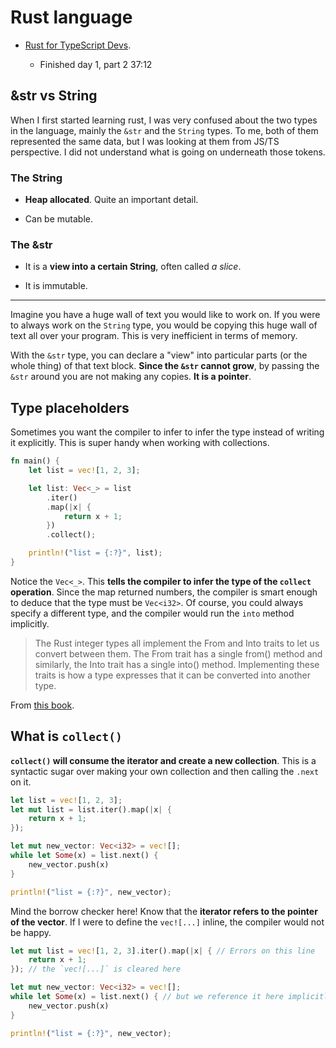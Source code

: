 # Rust language

- [Rust for TypeScript Devs](https://frontendmasters.com/workshops/rust-typescript-devs/).

  - Finished day 1, part 2 37:12

## &str vs String

When I first started learning rust, I was very confused about the two types in the language, mainly the `&str` and the `String` types. To me, both of them represented the same data, but I was looking at them from JS/TS perspective. I did not understand what is going on underneath those tokens.

### The String

- **Heap allocated**. Quite an important detail.

- Can be mutable.

### The &str

- It is a **view into a certain String**, often called _a slice_.

- It is immutable.

---

Imagine you have a huge wall of text you would like to work on. If you were to always work on the `String` type, you would be copying this huge wall of text all over your program. This is very inefficient in terms of memory.

With the `&str` type, you can declare a "view" into particular parts (or the whole thing) of that text block. **Since the `&str` cannot grow**, by passing the `&str` around you are not making any copies. **It is a pointer**.

## Type placeholders

Sometimes you want the compiler to infer to infer the type instead of writing it explicitly. This is super handy when working with collections.

```rust
fn main() {
    let list = vec![1, 2, 3];

    let list: Vec<_> = list
        .iter()
        .map(|x| {
            return x + 1;
        })
        .collect();

    println!("list = {:?}", list);
}
```

Notice the `Vec<_>`. This **tells the compiler to infer the type of the `collect` operation**. Since the map returned numbers, the compiler is smart enough to deduce that the type must be `Vec<i32>`. Of course, you could always specify a different type, and the compiler would run the `into` method implicitly.

> The Rust integer types all implement the From<T> and Into<T> traits to let us convert between them. The From<T> trait has a single from() method and similarly, the Into<T> trait has a single into() method. Implementing these traits is how a type expresses that it can be converted into another type.

From [this book](https://google.github.io/comprehensive-rust/exercises/day-1/implicit-conversions.html).

## What is `collect()`

**`collect()` will consume the iterator and create a new collection**. This is a syntactic sugar over making your own collection and then calling the `.next` on it.

```rust
let list = vec![1, 2, 3];
let mut list = list.iter().map(|x| {
    return x + 1;
});

let mut new_vector: Vec<i32> = vec![];
while let Some(x) = list.next() {
    new_vector.push(x)
}

println!("list = {:?}", new_vector);
```

Mind the borrow checker here! Know that the **iterator refers to the pointer of the vector**. If I were to define the `vec![...]` inline, the compiler would not be happy.

```rust
let mut list = vec![1, 2, 3].iter().map(|x| { // Errors on this line
    return x + 1;
}); // the `vec![...]` is cleared here

let mut new_vector: Vec<i32> = vec![];
while let Some(x) = list.next() { // but we reference it here implicitly by referencing the iterator.
    new_vector.push(x)
}

println!("list = {:?}", new_vector);
```
